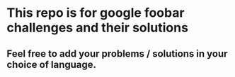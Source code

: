 # This repo is for google foobar challenges and their solutions

## Feel  free to add your problems / solutions in your choice of language.
